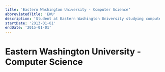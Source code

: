 ```yaml
---
title: 'Eastern Washington University - Computer Science'
abbreviatedTitle: 'EWU'
description: 'Student at Eastern Washington University studying computer science'
startDate: '2013-01-01'
endDate: '2015-01-01'
---
```


# Eastern Washington University - Computer Science